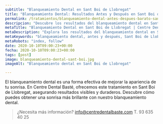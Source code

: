```yaml
---
subtitle: "Blanqueamiento Dental en Sant Boi de Llobregat"
title: "Blanqueamiento Dental: Resultados Antes y Después en Sant Boi de Llobregat"
permalink: /tratamientos/blanqueamiento-dental-antes-despues-barato-sant-boi-llobregat/
descripcion: "Descubre los resultados del blanqueamiento dental en Sant Boi de Llobregat, antes y después."
metaTitle: "Blanqueamiento Dental en Sant Boi de Llobregat | Centre Dental Basté"
metaDescription: "Explora los resultados del blanqueamiento dental en Sant Boi de Llobregat, antes y después, para una sonrisa más brillante."
metaKeywords: "blanqueamiento dental, antes y después, Sant Boi de Llobregat"
metaRobots: "index, follow"
date: 2020-10-10T09:00:23+00:00
fecha: 2020-10-10T09:00:23+00:00
tags: [post]
image: blanqueamiento-dental-sant-boi.jpg
imageAlt: "Blanqueamiento dental en Sant Boi de Llobregat"

---
```


El blanqueamiento dental es una forma efectiva de mejorar la apariencia de tu sonrisa. En Centre Dental Basté, ofrecemos este tratamiento en Sant Boi de Llobregat, asegurando resultados visibles y duraderos. Descubre cómo puedes obtener una sonrisa más brillante con nuestro blanqueamiento dental.

>¿Necesita más información?
>info@centredentalbaste.com
> T. 93 635 40 25